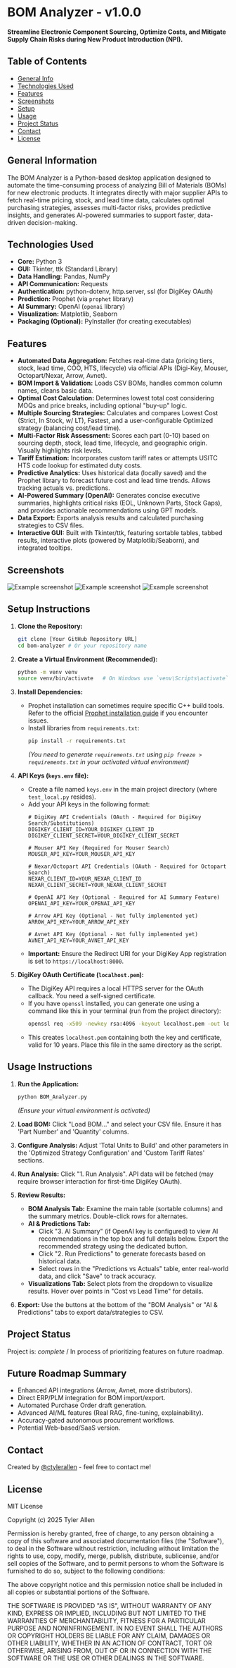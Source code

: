 # BOM Analyzer - v1.0.0
**Streamline Electronic Component Sourcing, Optimize Costs, and Mitigate Supply Chain Risks during New Product Introduction (NPI).**

## Table of Contents
* [General Info](#general-information)
* [Technologies Used](#technologies-used)
* [Features](#features)
* [Screenshots](#screenshots)
* [Setup](#setup-instructions)
* [Usage](#usage-instructions)
* [Project Status](#project-status)
* [Contact](#contact)
* [License](#license) 


## General Information
The BOM Analyzer is a Python-based desktop application designed to automate the time-consuming process of analyzing Bill of Materials (BOMs) for new electronic products. It integrates directly with major supplier APIs to fetch real-time pricing, stock, and lead time data, calculates optimal purchasing strategies, assesses multi-factor risks, provides predictive insights, and generates AI-powered summaries to support faster, data-driven decision-making.


## Technologies Used
*   **Core:** Python 3
*   **GUI:** Tkinter, ttk (Standard Library)
*   **Data Handling:** Pandas, NumPy
*   **API Communication:** Requests
*   **Authentication:** python-dotenv, http.server, ssl (for DigiKey OAuth)
*   **Prediction:** Prophet (via `prophet` library)
*   **AI Summary:** OpenAI (`openai` library)
*   **Visualization:** Matplotlib, Seaborn
*   **Packaging (Optional):** PyInstaller (for creating executables)


## Features
*   **Automated Data Aggregation:** Fetches real-time data (pricing tiers, stock, lead time, COO, HTS, lifecycle) via official APIs (Digi-Key, Mouser, Octopart/Nexar, Arrow, Avnet).
*   **BOM Import & Validation:** Loads CSV BOMs, handles common column names, cleans basic data.
*   **Optimal Cost Calculation:** Determines lowest total cost considering MOQs and price breaks, including optional "buy-up" logic.
*   **Multiple Sourcing Strategies:** Calculates and compares Lowest Cost (Strict, In Stock, w/ LT), Fastest, and a user-configurable Optimized strategy (balancing cost/lead time).
*   **Multi-Factor Risk Assessment:** Scores each part (0-10) based on sourcing depth, stock, lead time, lifecycle, and geographic origin. Visually highlights risk levels.
*   **Tariff Estimation:** Incorporates custom tariff rates or attempts USITC HTS code lookup for estimated duty costs.
*   **Predictive Analytics:** Uses historical data (locally saved) and the Prophet library to forecast future cost and lead time trends. Allows tracking actuals vs. predictions.
*   **AI-Powered Summary (OpenAI):** Generates concise executive summaries, highlights critical risks (EOL, Unknown Parts, Stock Gaps), and provides actionable recommendations using GPT models.
*   **Data Export:** Exports analysis results and calculated purchasing strategies to CSV files.
*   **Interactive GUI:** Built with Tkinter/ttk, featuring sortable tables, tabbed results, interactive plots (powered by Matplotlib/Seaborn), and integrated tooltips.

## Screenshots
![Example screenshot](example1.png)
![Example screenshot](example7.png)
![Example screenshot](example2.png)

## Setup Instructions

1.  **Clone the Repository:**
    ```bash
    git clone [Your GitHub Repository URL]
    cd bom-analyzer # Or your repository name
    ```

2.  **Create a Virtual Environment (Recommended):**
    ```bash
    python -m venv venv
    source venv/bin/activate   # On Windows use `venv\Scripts\activate`
    ```

3.  **Install Dependencies:**
    *   Prophet installation can sometimes require specific C++ build tools. Refer to the official [Prophet installation guide](https://facebook.github.io/prophet/docs/installation.html) if you encounter issues.
    *   Install libraries from `requirements.txt`:
        ```bash
        pip install -r requirements.txt
        ```
        *(You need to generate `requirements.txt` using `pip freeze > requirements.txt` in your activated virtual environment)*

4.  **API Keys (`keys.env` file):**
    *   Create a file named `keys.env` in the main project directory (where `test_local.py` resides).
    *   Add your API keys in the following format:
        ```dotenv
        # DigiKey API Credentials (OAuth - Required for DigiKey Search/Substitutions)
        DIGIKEY_CLIENT_ID=YOUR_DIGIKEY_CLIENT_ID
        DIGIKEY_CLIENT_SECRET=YOUR_DIGIKEY_CLIENT_SECRET

        # Mouser API Key (Required for Mouser Search)
        MOUSER_API_KEY=YOUR_MOUSER_API_KEY

        # Nexar/Octopart API Credentials (OAuth - Required for Octopart Search)
        NEXAR_CLIENT_ID=YOUR_NEXAR_CLIENT_ID
        NEXAR_CLIENT_SECRET=YOUR_NEXAR_CLIENT_SECRET

        # OpenAI API Key (Optional - Required for AI Summary Feature)
        OPENAI_API_KEY=YOUR_OPENAI_API_KEY

        # Arrow API Key (Optional - Not fully implemented yet)
        ARROW_API_KEY=YOUR_ARROW_API_KEY

        # Avnet API Key (Optional - Not fully implemented yet)
        AVNET_API_KEY=YOUR_AVNET_API_KEY
        ```
    *   **Important:** Ensure the Redirect URI for your DigiKey App registration is set to `https://localhost:8000`.

5.  **DigiKey OAuth Certificate (`localhost.pem`):**
    *   The DigiKey API requires a local HTTPS server for the OAuth callback. You need a self-signed certificate.
    *   If you have `openssl` installed, you can generate one using a command like this in your terminal (run from the project directory):
        ```bash
        openssl req -x509 -newkey rsa:4096 -keyout localhost.pem -out localhost.pem -sha256 -days 3650 -nodes -subj "/C=US/ST=State/L=City/O=Organization/OU=Unit/CN=localhost"
        ```
    *   This creates `localhost.pem` containing both the key and certificate, valid for 10 years. Place this file in the same directory as the script.

## Usage Instructions

1.  **Run the Application:**
    ```bash
    python BOM_Analyzer.py
    ```
    *(Ensure your virtual environment is activated)*

2.  **Load BOM:** Click "Load BOM..." and select your CSV file. Ensure it has 'Part Number' and 'Quantity' columns.
3.  **Configure Analysis:** Adjust 'Total Units to Build' and other parameters in the 'Optimized Strategy Configuration' and 'Custom Tariff Rates' sections.
4.  **Run Analysis:** Click "1. Run Analysis". API data will be fetched (may require browser interaction for first-time DigiKey OAuth).
5.  **Review Results:**
    *   **BOM Analysis Tab:** Examine the main table (sortable columns) and the summary metrics. Double-click rows for alternates.
    *   **AI & Predictions Tab:**
        *   Click "3. AI Summary" (if OpenAI key is configured) to view AI recommendations in the top box and full details below. Export the recommended strategy using the dedicated button.
        *   Click "2. Run Predictions" to generate forecasts based on historical data.
        *   Select rows in the "Predictions vs Actuals" table, enter real-world data, and click "Save" to track accuracy.
    *   **Visualizations Tab:** Select plots from the dropdown to visualize results. Hover over points in "Cost vs Lead Time" for details.
6.  **Export:** Use the buttons at the bottom of the "BOM Analysis" or "AI & Predictions" tabs to export data/strategies to CSV.


## Project Status
Project is: _complete_ / In process of prioritizing features on future roadmap.


## Future Roadmap Summary

*   Enhanced API integrations (Arrow, Avnet, more distributors).
*   Direct ERP/PLM integration for BOM import/export.
*   Automated Purchase Order draft generation.
*   Advanced AI/ML features (Real RAG, fine-tuning, explainability).
*   Accuracy-gated autonomous procurement workflows.
*   Potential Web-based/SaaS version.


## Contact
Created by [@ctylerallen](www.linkedin.com/in/ctylerallen) - feel free to contact me!



## License 
MIT License

Copyright (c) 2025 Tyler Allen

Permission is hereby granted, free of charge, to any person obtaining a copy
of this software and associated documentation files (the "Software"), to deal
in the Software without restriction, including without limitation the rights
to use, copy, modify, merge, publish, distribute, sublicense, and/or sell
copies of the Software, and to permit persons to whom the Software is
furnished to do so, subject to the following conditions:

The above copyright notice and this permission notice shall be included in all
copies or substantial portions of the Software.

THE SOFTWARE IS PROVIDED "AS IS", WITHOUT WARRANTY OF ANY KIND, EXPRESS OR
IMPLIED, INCLUDING BUT NOT LIMITED TO THE WARRANTIES OF MERCHANTABILITY,
FITNESS FOR A PARTICULAR PURPOSE AND NONINFRINGEMENT. IN NO EVENT SHALL THE
AUTHORS OR COPYRIGHT HOLDERS BE LIABLE FOR ANY CLAIM, DAMAGES OR OTHER
LIABILITY, WHETHER IN AN ACTION OF CONTRACT, TORT OR OTHERWISE, ARISING FROM,
OUT OF OR IN CONNECTION WITH THE SOFTWARE OR THE USE OR OTHER DEALINGS IN THE
SOFTWARE.

